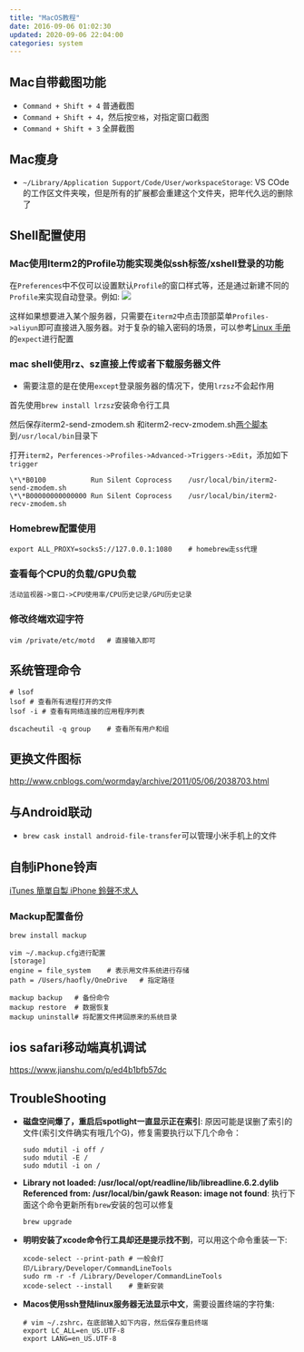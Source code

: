 ```yaml
---
title: "MacOS教程"
date: 2016-09-06 01:02:30
updated: 2020-09-06 22:04:00
categories: system
---
```

## Mac自带截图功能

- `Command + Shift + 4` 普通截图
- `Command + Shift + 4`，然后按`空格`，对指定窗口截图
- `Command + Shift + 3` 全屏截图

## Mac瘦身

- `~/Library/Application Support/Code/User/workspaceStorage`: VS COde的工作区文件夹唉，但是所有的扩展都会重建这个文件夹，把年代久远的删除了

## Shell配置使用

### Mac使用Iterm2的Profile功能实现类似ssh标签/xshell登录的功能

在`Preferences`中不仅可以设置默认`Profile`的窗口样式等，还是通过新建不同的`Profile`来实现自动登录。例如: ![](https://haofly.net/uploads/macos_01.png)

这样如果想要进入某个服务器，只需要在`iterm2`中点击顶部菜单`Profiles->aliyun`即可直接进入服务器。对于复杂的输入密码的场景，可以参考[Linux 手册](https://haofly.net/linux)的`expect`进行配置

### mac shell使用rz、sz直接上传或者下载服务器文件

- 需要注意的是在使用`except`登录服务器的情况下，使用`lrzsz`不会起作用

首先使用`brew install lrzsz`安装命令行工具

然后保存iterm2-send-zmodem.sh 和iterm2-recv-zmodem.sh[两个脚本](https://github.com/aikuyun/iterm2-zmodem)到`/usr/local/bin`目录下

打开`iterm2`，`Perferences->Profiles->Advanced->Triggers->Edit`，添加如下`trigger`

```shell
\*\*B0100			Run Silent Coprocess	/usr/local/bin/iterm2-send-zmodem.sh
\*\*B00000000000000	Run Silent Coprocess	/usr/local/bin/iterm2-recv-zmodem.sh
```

### Homebrew配置使用

```shell
export ALL_PROXY=socks5://127.0.0.1:1080	# homebrew走ss代理
```

### 查看每个CPU的负载/GPU负载

`活动监视器->窗口->CPU使用率/CPU历史记录/GPU历史记录`

### 修改终端欢迎字符

```shell
vim /private/etc/motd	# 直接输入即可
```

## 系统管理命令

```shell
# lsof
lsof # 查看所有进程打开的文件
lsof -i # 查看有网络连接的应用程序列表

dscacheutil -q group	# 查看所有用户和组
```

## 更换文件图标

http://www.cnblogs.com/wormday/archive/2011/05/06/2038703.html

## 与Android联动

- `brew cask install android-file-transfer`可以管理小米手机上的文件

## 自制iPhone铃声

[iTunes 簡單自製 iPhone 鈴聲不求人](http://applefans.today/blog/1266100502)

### Mackup配置备份

```shell
brew install mackup

vim ~/.mackup.cfg进行配置
[storage]
engine = file_system	# 表示用文件系统进行存储
path = /Users/haofly/OneDrive	# 指定路径

mackup backup	# 备份命令
mackup restore	# 数据恢复
mackup uninstall# 将配置文件拷回原来的系统目录
```

## ios safari移动端真机调试

https://www.jianshu.com/p/ed4b1bfb57dc

## TroubleShooting

- **磁盘空间爆了，重启后spotlight一直显示正在索引**: 原因可能是误删了索引的文件(索引文件确实有哦几个G)，修复需要执行以下几个命令：

   ```shell
   sudo mdutil -i off /
   sudo mdutil -E /
   sudo mdutil -i on /
   ```

- **Library not loaded: /usr/local/opt/readline/lib/libreadline.6.2.dylib Referenced from: /usr/local/bin/gawk Reason: image not found**: 执行下面这个命令更新所有`brew`安装的包可以修复

  ```shell
  brew upgrade
  ```
  
- **明明安装了xcode命令行工具却还是提示找不到**，可以用这个命令重装一下: 

  ```shell
  xcode-select --print-path	# 一般会打印/Library/Developer/CommandLineTools
  sudo rm -r -f /Library/Developer/CommandLineTools
  xcode-select --install	# 重新安装
  ```

- **Macos使用ssh登陆linux服务器无法显示中文**，需要设置终端的字符集:

   ```shell
   # vim ~/.zshrc，在底部输入如下内容，然后保存重启终端
   export LC_ALL=en_US.UTF-8  
   export LANG=en_US.UTF-8
   ```

   

   

   
